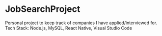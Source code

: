 # JobSearchProject
Personal project to keep track of companies I have applied/interviewed for. 
Tech Stack: Node.js, MySQL, React Native, Visual Studio Code

